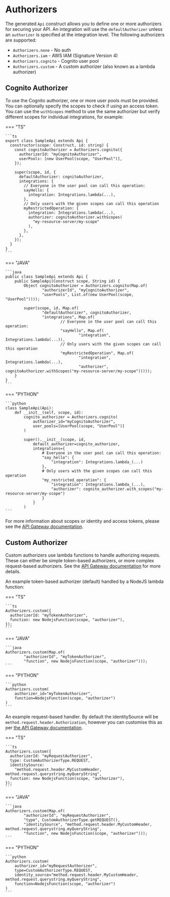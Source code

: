 # Authorizers

The generated `Api` construct allows you to define one or more authorizers for securing your API. An integration will use the `defaultAuthorizer` unless an `authorizer` is specified at the integration level. The following authorizers are supported:

* `Authorizers.none` - No auth
* `Authorizers.iam` - AWS IAM (Signature Version 4)
* `Authorizers.cognito` - Cognito user pool
* `Authorizers.custom` - A custom authorizer (also known as a lambda authorizer)

## Cognito Authorizer

To use the Cognito authorizer, one or more user pools must be provided. You can optionally specify the scopes to check if using an access token. You can use the `withScopes` method to use the same authorizer but verify different scopes for individual integrations, for example:

=== "TS"

    ```ts
    export class SampleApi extends Api {
      constructor(scope: Construct, id: string) {
        const cognitoAuthorizer = Authorizers.cognito({
          authorizerId: "myCognitoAuthorizer",
          userPools: [new UserPool(scope, "UserPool")],
        });
    
        super(scope, id, {
          defaultAuthorizer: cognitoAuthorizer,
          integrations: {
            // Everyone in the user pool can call this operation:
            sayHello: {
              integration: Integrations.lambda(...),
            },
            // Only users with the given scopes can call this operation
            myRestrictedOperation: {
              integration: Integrations.lambda(...),
              authorizer: cognitoAuthorizer.withScopes(
                "my-resource-server/my-scope"
              ),
            },
          },
        });
      }
    }
    ```

=== "JAVA"

    ```java
    public class SampleApi extends Api {
        public SampleApi(Construct scope, String id) {
            Object cognitoAuthorizer = Authorizers.cognito(Map.of(
                    "authorizerId", "myCognitoAuthorizer",
                    "userPools", List.of(new UserPool(scope, "UserPool"))));
    
            super(scope, id, Map.of(
                    "defaultAuthorizer", cognitoAuthorizer,
                    "integrations", Map.of(
                            // Everyone in the user pool can call this operation:
                            "sayHello", Map.of(
                                    "integration", Integrations.lambda(...)),
                            // Only users with the given scopes can call this operation
                            "myRestrictedOperation", Map.of(
                                    "integration", Integrations.lambda(...),
                                    "authorizer", cognitoAuthorizer.withScopes("my-resource-server/my-scope")))));
        }
    }
    ```
=== "PYTHON"

    ```python
    class SampleApi(Api):
        def __init__(self, scope, id):
            cognito_authorizer = Authorizers.cognito(
                authorizer_id="myCognitoAuthorizer",
                user_pools=[UserPool(scope, "UserPool")]
            )
    
            super().__init__(scope, id,
                default_authorizer=cognito_authorizer,
                integrations={
                    # Everyone in the user pool can call this operation:
                    "say_hello": {
                        "integration": Integrations.lambda_(...)
                    },
                    # Only users with the given scopes can call this operation
                    "my_restricted_operation": {
                        "integration": Integrations.lambda_(...),
                        "authorizer": cognito_authorizer.with_scopes("my-resource-server/my-scope")
                    }
                }
            )
    ```

For more information about scopes or identity and access tokens, please see the [API Gateway documentation](https://docs.aws.amazon.com/apigateway/latest/developerguide/apigateway-integrate-with-cognito.html).

## Custom Authorizer

Custom authorizers use lambda functions to handle authorizing requests. These can either be simple token-based authorizers, or more complex request-based authorizers. See the [API Gateway documentation](https://docs.aws.amazon.com/apigateway/latest/developerguide/apigateway-use-lambda-authorizer.html) for more details.

An example token-based authorizer (default) handled by a NodeJS lambda function:

=== "TS"

    ```ts
    Authorizers.custom({
      authorizerId: "myTokenAuthorizer",
      function: new NodejsFunction(scope, "authorizer"),
    });
    ```

=== "JAVA"

    ```java
    Authorizers.custom(Map.of(
            "authorizerId", "myTokenAuthorizer",
            "function", new NodejsFunction(scope, "authorizer")));
    ```

=== "PYTHON"

    ```python
    Authorizers.custom(
        authorizer_id="myTokenAuthorizer",
        function=NodejsFunction(scope, "authorizer")
    )
    ```

An example request-based handler. By default the identitySource will be `method.request.header.Authorization`, however you can customise this as per [the API Gateway documentation](https://docs.aws.amazon.com/AWSCloudFormation/latest/UserGuide/aws-resource-apigateway-authorizer.html#cfn-apigateway-authorizer-identitysource).

=== "TS"

    ```ts
    Authorizers.custom({
      authorizerId: "myRequestAuthorizer",
      type: CustomAuthorizerType.REQUEST,
      identitySource:
        "method.request.header.MyCustomHeader, method.request.querystring.myQueryString",
      function: new NodejsFunction(scope, "authorizer"),
    });
    ```

=== "JAVA"

    ```java
    Authorizers.custom(Map.of(
            "authorizerId", "myRequestAuthorizer",
            "type", CustomAuthorizerType.getREQUEST(),
            "identitySource", "method.request.header.MyCustomHeader, method.request.querystring.myQueryString",
            "function", new NodejsFunction(scope, "authorizer")));
    ```

=== "PYTHON"

    ```python
    Authorizers.custom(
        authorizer_id="myRequestAuthorizer",
        type=CustomAuthorizerType.REQUEST,
        identity_source="method.request.header.MyCustomHeader, method.request.querystring.myQueryString",
        function=NodejsFunction(scope, "authorizer")
    )
    ```

